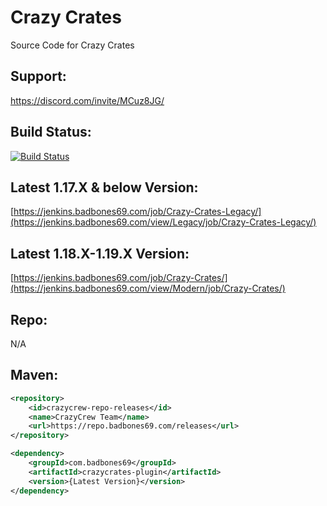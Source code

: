 # Crazy Crates
Source Code for Crazy Crates

## Support:
https://discord.com/invite/MCuz8JG/

## Build Status:
[![Build Status](https://jenkins.badbones69.com/view/Legacy/job/Crazy-Crates-Modern/badge/icon)](https://jenkins.badbones69.com/view/Modern/job/Crazy-Crates-Modern/)

## Latest 1.17.X & below Version:
[https://jenkins.badbones69.com/job/Crazy-Crates-Legacy/](https://jenkins.badbones69.com/view/Legacy/job/Crazy-Crates-Legacy/)

## Latest 1.18.X-1.19.X Version: 
[https://jenkins.badbones69.com/job/Crazy-Crates/](https://jenkins.badbones69.com/view/Modern/job/Crazy-Crates/)

## Repo:
N/A

## Maven:
```xml
<repository>
    <id>crazycrew-repo-releases</id>
    <name>CrazyCrew Team</name>
    <url>https://repo.badbones69.com/releases</url>
</repository>

<dependency>
    <groupId>com.badbones69</groupId>
    <artifactId>crazycrates-plugin</artifactId>
    <version>{Latest Version}</version>
</dependency>
```
